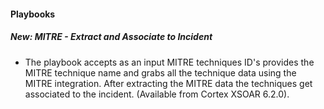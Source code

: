
#### Playbooks
##### New: MITRE - Extract and Associate to Incident
- The playbook accepts as an input MITRE techniques ID's
provides the MITRE technique name and grabs all the technique data using the MITRE integration.
After extracting the MITRE data the techniques get associated to the incident. (Available from Cortex XSOAR 6.2.0).
